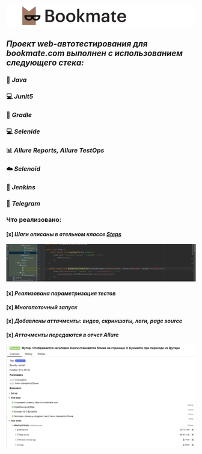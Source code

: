 ![bookmate](src/test/resources/img/bookmate.png)
## ***Проект web-автотестирования для bookmate.com выполнен с использованием следующего стека:***
### :muscle: *Java*
### :computer: *Junit5*
### :construction_worker: *Gradle*
### :computer: *Selenide*
### :bar_chart: *Allure Reports, Allure TestOps*
### :cloud: *Selenoid*
### :construction_worker: *Jenkins*
### :iphone: *Telegram*

### **Что реализовано:**
#### [х] *Шаги описаны в отельном классе [Steps](https://github.com/arteeem13/bookmate/blob/main/src/test/java/com/bookmate/dataTests/Steps.java)*
![steps](src/test/resources/img/steps.png)
#### [х] *Реализована параметризация тестов*
#### [х] *Многопоточный запуск*
#### [х] *Добавлены аттачменты: видео, скриншоты, логи, page source*
#### [x] *Аттачменты передаются в отчет Allure*
![attach](src/test/resources/img/attach.png)
